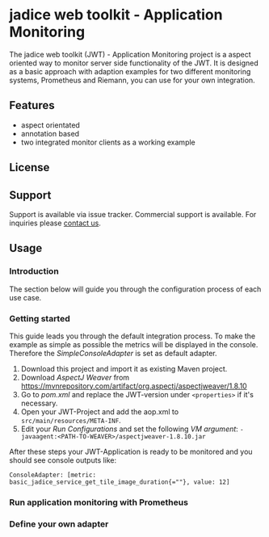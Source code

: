 # jadice web toolkit - Application Monitoring
The jadice web toolkit (JWT) - Application Monitoring project is a aspect oriented way to monitor server side functionality of the JWT.
It is designed as a basic approach with adaption examples for two different monitoring systems, Prometheus and Riemann, you can use for your own integration.

## Features
- aspect orientated
- annotation based
- two integrated monitor clients as a working example

## License
## Support
Support is available via issue tracker. Commercial support is available. For inquiries please [contact us](mailto:solutions@levigo.de).

## Usage
### Introduction
The section below will guide you through the configuration process of each use case. 

### Getting started
This guide leads you through the default integration process.
To make the example as simple as possible the metrics will be displayed in the console.
Therefore the _SimpleConsoleAdapter_ is set as default adapter.
1. Download this project and import it as existing Maven project.
2. Download _AspectJ Weaver_ from https://mvnrepository.com/artifact/org.aspectj/aspectjweaver/1.8.10
3. Go to _pom.xml_ and replace the JWT-version under `<properties>` if it's necessary.
4. Open your JWT-Project and add the aop.xml to `src/main/resources/META-INF`.
5. Edit your _Run Configurations_ and set the following _VM argument_: `-javaagent:<PATH-TO-WEAVER>/aspectjweaver-1.8.10.jar`

After these steps your JWT-Application is ready to be monitored and you should see console outputs like:
```
ConsoleAdapter: [metric: basic_jadice_service_get_tile_image_duration{=""}, value: 12]
```

### Run application monitoring with Prometheus


### Define your own adapter